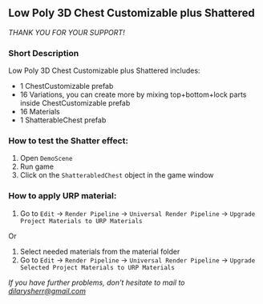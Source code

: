 ## Low Poly 3D Chest Customizable plus Shattered


*THANK YOU FOR YOUR SUPPORT!*

### Short Description

Low Poly 3D Chest Customizable plus Shattered includes:
- 1 ChestCustomizable prefab
- 16 Variations, you can create more by mixing top+bottom+lock parts inside ChestCustomizable prefab
- 16 Materials
- 1 ShatterableChest prefab

### How to test the Shatter effect:
1. Open `DemoScene`
2. Run game
3. Click on the `ShatterabledChest` object in the game window

### How to apply URP material:
1. Go to `Edit` → `Render Pipeline` → `Universal Render Pipeline` → `Upgrade Project Materials to URP Materials`

Or

1. Select needed materials from the material folder
2. Go to `Edit` → `Render Pipeline` → `Universal Render Pipeline` → `Upgrade Selected Project Materials to URP Materials`


*If you have further problems, don’t hesitate to mail to dilarysherr@gmail.com*
